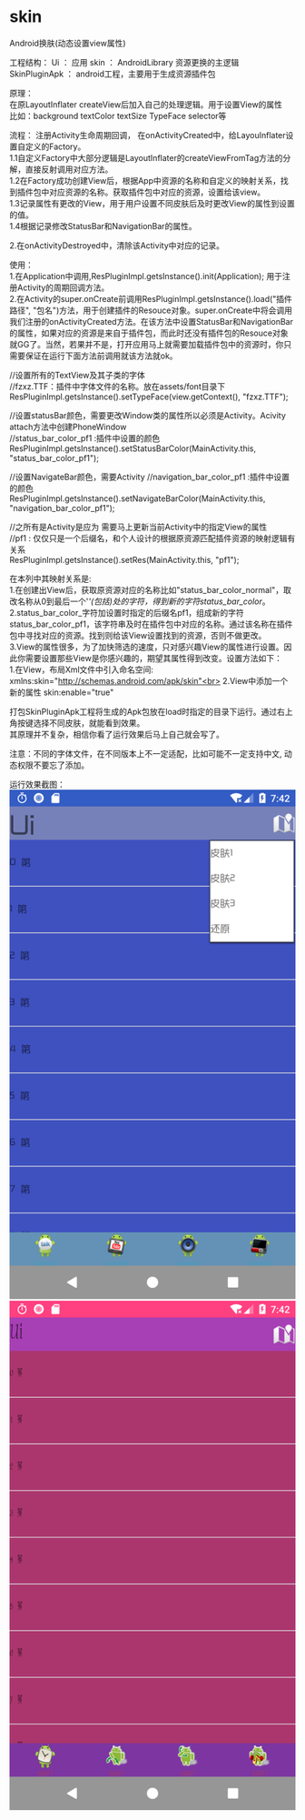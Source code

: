# skin

Android换肤(动态设置view属性) <br>  

工程结构：
Ui ： 应用
skin ： AndroidLibrary 资源更换的主逻辑 <br>
SkinPluginApk ： android工程，主要用于生成资源插件包

原理：<br>
 在原LayoutInflater createView后加入自己的处理逻辑。用于设置View的属性  <br>
 比如：background textColor textSize TypeFace selector等 <br>

流程：
注册Activity生命周期回调，
在onActivityCreated中，给LayouInflater设置自定义的Factory。 <br>
1.1自定义Factory中大部分逻辑是LayoutInflater的createViewFromTag方法的分解，直接反射调用对应方法。 <br>
1.2在Factory成功创建View后，根据App中资源的名称和自定义的映射关系，找到插件包中对应资源的名称。获取插件包中对应的资源，设置给该view。<br>
1.3记录属性有更改的View，用于用户设置不同皮肤后及时更改View的属性到设置的值。<br>
1.4根据记录修改StatusBar和NavigationBar的属性。<br>

2.在onActivityDestroyed中，清除该Activity中对应的记录。


使用：<br>
1.在Application中调用,ResPluginImpl.getsInstance().init(Application); 用于注册Activity的周期回调方法。<br>
2.在Activity的super.onCreate前调用ResPluginImpl.getsInstance().load("插件路径", "包名")方法，用于创建插件的Resouce对象。super.onCreate中将会调用我们注册的onActivityCreated方法。在该方法中设置StatusBar和NavigationBar的属性，如果对应的资源是来自于插件包，而此时还没有插件包的Resouce对象就GG了。当然，若果并不是，打开应用马上就需要加载插件包中的资源时，你只需要保证在运行下面方法前调用就该方法就ok。<br>

//设置所有的TextView及其子类的字体 <br>
 //fzxz.TTF：插件中字体文件的名称。放在assets/font目录下 <br>
 ResPluginImpl.getsInstance().setTypeFace(view.getContext(), "fzxz.TTF");<br>
 
 //设置statusBar颜色，需要更改Window类的属性所以必须是Activity。Acivity attach方法中创建PhoneWindow<br>
 //status_bar_color_pf1 :插件中设置的颜色<br>
 ResPluginImpl.getsInstance().setStatusBarColor(MainActivity.this, "status_bar_color_pf1");<br>
 
 //设置NavigateBar颜色，需要Activity
 //navigation_bar_color_pf1 :插件中设置的颜色<br>
 ResPluginImpl.getsInstance().setNavigateBarColor(MainActivity.this, "navigation_bar_color_pf1");<br>
 
 //之所有是Activity是应为 需要马上更新当前Activity中的指定View的属性 <br>
 //pf1 : 仅仅只是一个后缀名，和个人设计的根据原资源匹配插件资源的映射逻辑有关系<br>
 ResPluginImpl.getsInstance().setRes(MainActivity.this, "pf1");<br>
 
 在本列中其映射关系是:<br>
  1.在创建出View后，获取原资源对应的名称比如"status_bar_color_normal"，取改名称从0到最后一个'_'(包括)处的字符，得到新的字符status_bar_color_。<br>
  2.status_bar_color_字符加设置时指定的后缀名pf1，组成新的字符status_bar_color_pf1，该字符串及时在插件包中对应的名称。通过该名称在插件包中寻找对应的资源。找到则给该View设置找到的资源，否则不做更改。<br>
  3.View的属性很多，为了加快筛选的速度，只对感兴趣View的属性进行设置。因此你需要设置那些View是你感兴趣的，期望其属性得到改变。设置方法如下：<br>
  1.在View，布局Xml文件中引入命名空间: xmlns:skin="http://schemas.android.com/apk/skin"<br>
  2.View中添加一个新的属性 skin:enable="true"<br>
  

打包SkinPluginApk工程将生成的Apk包放在load时指定的目录下运行。通过右上角按键选择不同皮肤，就能看到效果。<br>
其原理并不复杂，相信你看了运行效果后马上自己就会写了。<br>

注意：不同的字体文件，在不同版本上不一定适配，比如可能不一定支持中文, 动态权限不要忘了添加。

运行效果截图：
![image](https://github.com/tyongsong1231/skin/blob/master/app/src/main/assets/screenshots/yunxing1.png) <br>
![image](https://github.com/tyongsong1231/skin/blob/master/app/src/main/assets/screenshots/yunxing2.png) <br>

